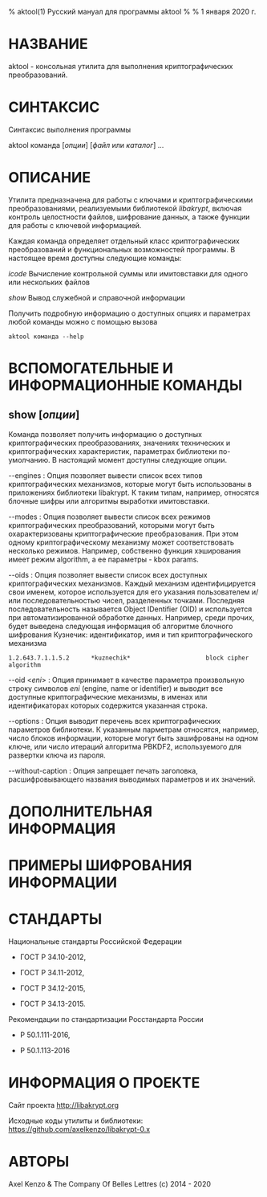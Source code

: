 % aktool(1) Русский мануал для программы aktool
% 
% 1 января 2020 г.

# НАЗВАНИЕ

aktool - консольная утилита для выполнения криптографических преобразований.

# СИНТАКСИС

Синтаксис выполнения программы

aktool команда [*опции*] [*файл* или *каталог*] ...

# ОПИСАНИЕ

Утилита предназначена для работы с ключами и криптографическими преобразованиями,
реализуемыми библиотекой *libakrypt*, включая контроль целостности файлов, шифрование данных,
а также функции для работы с ключевой информацией.

Каждая команда определяет отдельный класс криптографических преобразований и функциональных
возможностей программы. В настоящее время доступны следующие команды:

*icode* Вычисление контрольной суммы или имитовставки для одного или нескольких файлов

*show*  Вывод служебной и справочной информации

Получить подробную информацию о доступных опциях и параметрах любой команды можно с помощью вызова

    aktool команда --help


# ВСПОМОГАТЕЛЬНЫЕ И ИНФОРМАЦИОННЫЕ КОМАНДЫ

## show [*опции*]

Команда позволяет получить информацию о доступных криптографических преобразованиях, значениях
технических и криптографических характеристик, параметрах библиотеки по-умолчанию.
В настоящий момент доступны следующие опции.

\--engines
:   Опция позволяет вывести список всех типов криптографических механизмов, которые могут быть
использованы в приложениях библиотеки libakrypt. К таким типам, например, относятся блочные шифры
или алгоритмы выработки имитовставки.

\--modes
:   Опция позволяет вывести список всех режимов криптографических преобразований,
которыми могут быть охарактеризованы криптографические преобразования. При этом одному криптографическому
механизму может соответствовать несколько режимов. Например, собственно функция хэширования имеет режим algorithm,
а ее параметры - kbox params.

\--oids
:   Опция позволяет вывести список всех доступных криптографических механизмов. Каждый механизм
идентифицируется свои именем, которое используется для его указания пользователем и/или последовательностью
чисел, разделенных точками. Последняя последовательность называется Object IDentifier (OID) и используется
при автоматизированной обработке данных. Например, среди прочих,
будет выведена следующая информация об алгоритме блочного шифрования Кузнечик: идентификатор, имя и тип криптографического механизма

    1.2.643.7.1.1.5.2      *kuznechik*                     block cipher         algorithm

\--oid <*eni*>
:   Опция принимает в качестве параметра произвольную строку символов *eni* (engine, name or identifier)
и выводит все доступные криптографические механизмы, в именах или идентификаторах которых
содержится указанная строка.

\--options
: Опция выводит перечень всех криптографических параметров библиотеки. К указанным парметрам относятся,
например, число блоков информации, которые могут быть зашифрованы на одном ключе, или число итераций алгоритма
PBKDF2, используемого для развертки ключа из пароля.

\--without-caption
:   Опция запрещает печать заголовка, расшифровывающего названия выводимых параметров и их значений.


# ДОПОЛНИТЕЛЬНАЯ ИНФОРМАЦИЯ

# ПРИМЕРЫ ШИФРОВАНИЯ ИНФОРМАЦИИ

# СТАНДАРТЫ

Национальные стандарты Российской Федерации

 - ГОСТ Р 34.10-2012,

 - ГОСТ Р 34.11-2012,

 - ГОСТ Р 34.12-2015,

 - ГОСТ Р 34.13-2015.

Рекомендации по стандартизации Росстандарта России

 - Р 50.1.111-2016,

 - Р 50.1.113-2016


# ИНФОРМАЦИЯ О ПРОЕКТЕ
Сайт проекта http://libakrypt.org

Исходные коды утилиты и библиотеки: https://github.com/axelkenzo/libakrypt-0.x

# АВТОРЫ
Axel Kenzo & The Company Of Belles Lettres (с) 2014 - 2020

